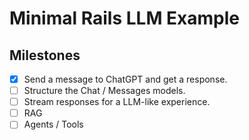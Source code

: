 # Minimal Rails LLM Example

## Milestones

- [x] Send a message to ChatGPT and get a response.
- [ ] Structure the Chat / Messages models.
- [ ] Stream responses for a LLM-like experience.
- [ ] RAG
- [ ] Agents / Tools
